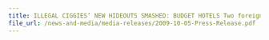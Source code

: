```yaml
---
title: ILLEGAL CIGGIES’ NEW HIDEOUTS SMASHED: BUDGET HOTELS Two foreigners get 20 months’ jail each for hiding 140 packets of dutyunpaid cigarettes and 22,500 pouches of chewing tobacco 
file_url: /news-and-media/media-releases/2009-10-05-Press-Release.pdf
---
```

